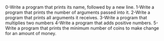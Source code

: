 0-Write a program that prints its name, followed by a new line.
1-Write a program that prints the number of arguments passed into it.
2-Write a program that prints all arguments it receives.
3-Write a program that multiplies two numbers
4-Write a program that adds positive numbers.
5-Write a program that prints the minimum number of coins to make change for an amount of money.
